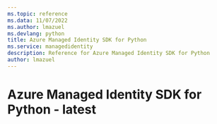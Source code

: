 ```yaml
---
ms.topic: reference
ms.data: 11/07/2022
ms.author: lmazuel
ms.devlang: python
title: Azure Managed Identity SDK for Python
ms.service: managedidentity
description: Reference for Azure Managed Identity SDK for Python
author: lmazuel
---
```

# Azure Managed Identity SDK for Python - latest
